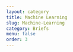 ```yaml
---
layout: category
title: Machine Learning
slug: Machine-Learning
category: Briefs
menu: false
order: 3
---
```

